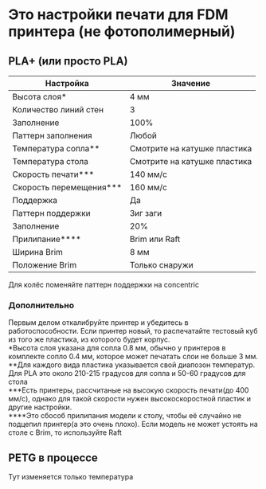 # Это настройки печати для FDM принтера (не фотополимерный)
## PLA+ (или просто PLA)
| Настройка | Значение |
|-----------|----------|
| Высота слоя* | 4 мм |
| Количество линий стен | 3 |
| Заполнение | 100% |
| Паттерн заполнения | Любой |
| Температура сопла** | Смотрите на катушке пластика |
| Температура стола | Смотрите на катушке пластика |
| Скорость печати*** | 140 мм/с |
| Скорость перемещения*** | 160 мм/с |
| Поддержка | Да |
| Паттерн поддержки | Зиг заги |
| Заполнение | 20% |
| Прилипание**** | Brim или Raft |
| Ширина Brim | 8 мм |
| Положение Brim | Только снаружи |

Для колёс поменяйте паттерн поддержки на concentric
### Дополнительно
Первым делом откалибруйте принтер и убедитесь в работоспособности. Если принтер новый, то распечатайте тестовый куб из того же пластика, из которого будет корпус.<br>
*Высота слоя указана для сопла 0.8 мм, обычно у принтеров в комплекте сопло 0.4 мм, которое может печатать слои не больше 3 мм. <br>
**Для каждого вида пластика указывается свой диапозон температур. Для PLA это около 210-215 градусов для сопла и 50-60 градусов для стола <br>
***Есть принтеры, рассчитаные на высокую скорость печати(до 400 мм/с), однако для такой скорости нужен высокоскоростной пластик и другие настройки. <br>
****Это сбособ прилипания модели к столу, чтобы её случайно не подцепил принтер(а это очень плохо). Если модель не может устоять на столе с Brim, то используйте Raft
## PETG в процессе
Тут изменяется только температура